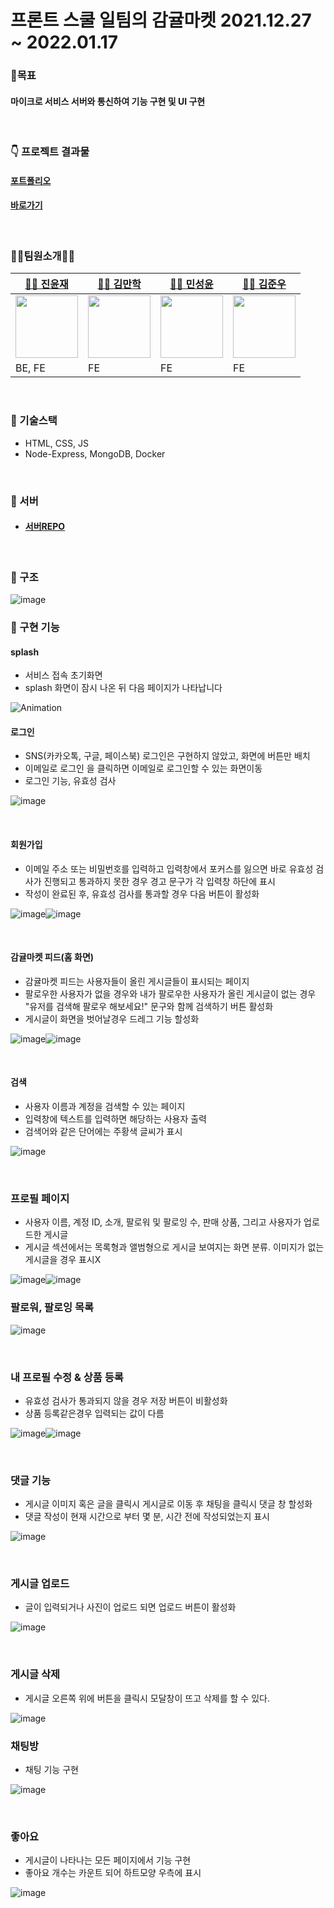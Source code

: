 # 프론트 스쿨 일팀의 감귤마켓 2021.12.27 ~ 2022.01.17
### 🎉목표
#### 마이크로 서비스 서버와 통신하여 기능 구현 및 UI 구현

<br>

### 👇 프로젝트 결과물
#### [포트폴리오](https://glow-fortnight-4c2.notion.site/479b665a9b6349a180bf3b0cfaf8c0c0)
#### [바로가기](https://jinyun3075.github.io/gamgyulmarket/)
<br>

### 👩‍💻팀원소개👨‍💻

| [👨‍💻 진윤재](https://github.com/jinyun3075)                                                                                  | [👨‍💻 김만학](https://github.com/manaks)                                                                                  | [👨‍💻 민성윤](https://github.com/SeongYoonMin)                                                                         | [👨‍💻 김준우](https://github.com/ZERO2ONE23581)                                                                                  |
| ----------------------------------------------------------------------------------------------------------------------------- | ------------------------------------------------------------------------------------------------------------------------------- | ----------------------------------------------------------------------------------------------------------------------------- | ----------------------------------------------------------------------------------------------------------------------------- |
| <img src="https://user-images.githubusercontent.com/64072136/149876386-7a39418a-90f5-430f-905c-da0a068b2b01.png" width="100"/> | <img src="https://avatars.githubusercontent.com/u/45092095?v=4" width="100"/> | <img src="https://avatars.githubusercontent.com/u/44321712?v=4" width="100"/> | <img src="https://avatars.githubusercontent.com/u/92930171?v=4" width="100"/> | <img src="https://avatars.githubusercontent.com/u/93367589?v=4" width="100"/> |
| BE, FE                                                                                                                    | FE                                                                                                                      | FE                                                                                                                  | FE                                                                                                                |
<br>

### 📌 기술스택
- HTML, CSS, JS
- Node-Express, MongoDB, Docker
<br>

### 📌 서버
- #### [서버REPO](https://github.com/jinyun3075/gamgyulserver/)
<br>

### 📌 구조
![image](https://user-images.githubusercontent.com/64072136/149900252-728e0926-bfd5-4611-843a-b5c96714b3f8.png)
<br>

### 📌 구현 기능

#### splash
- 서비스 접속 초기화면
- splash 화면이 잠시 나온 뒤 다음 페이지가 나타납니다

![Animation](https://user-images.githubusercontent.com/64072136/149899962-9438d593-845a-4e02-bcf1-70e236705171.gif)



#### 로그인
- SNS(카카오톡, 구글, 페이스북) 로그인은 구현하지 않았고, 화면에 버튼만 배치
- 이메일로 로그인 을 클릭하면 이메일로 로그인할 수 있는 화면이동
- 로그인 기능, 유효성 검사

![image](https://user-images.githubusercontent.com/64072136/149901877-5bc87bf8-04c1-4eb2-8b65-0ce4a2e7b055.png)

<br>

#### 회원가입
- 이메일 주소 또는 비밀번호를 입력하고 입력창에서 포커스를 잃으면 바로 유효성 검사가 진행되고 통과하지 못한 경우 경고 문구가 각 입력창 하단에 표시
- 작성이 완료된 후, 유효성 검사를 통과할 경우 다음 버튼이 활성화

![image](https://user-images.githubusercontent.com/64072136/149902124-2c6f4e75-f1bb-40f3-a8bf-ead70c885ccc.png)![image](https://user-images.githubusercontent.com/64072136/149902361-1002a5bc-afca-4408-8e06-012af695d149.png)

<br>

#### 감귤마켓 피드(홈 화면)
- 감귤마켓 피드는 사용자들이 올린 게시글들이 표시되는 페이지
- 팔로우한 사용자가 없을 경우와 내가 팔로우한 사용자가 올린 게시글이 없는 경우 "유저를 검색해 팔로우 해보세요!" 문구와 함께 검색하기 버튼 활성화
- 게시글이 화면을 벗어날경우 드레그 기능 할성화

![image](https://user-images.githubusercontent.com/64072136/149900607-b5321ab5-19d2-4ba7-8cf2-cda95ff3b47e.png)![image](https://user-images.githubusercontent.com/64072136/149901065-7938e171-092b-422f-b500-257b466c6642.png)

<br>

#### 검색
- 사용자 이름과 계정을 검색할 수 있는 페이지
- 입력창에 텍스트를 입력하면 해당하는 사용자 출력
- 검색어와 같은 단어에는 주황색 글씨가 표시

![image](https://user-images.githubusercontent.com/64072136/149902635-6c9d0590-9879-42d6-a605-5e94c249aadc.png)

<br>

### 프로필 페이지
- 사용자 이름, 계정 ID, 소개, 팔로워 및 팔로잉 수, 판매 상품, 그리고 사용자가 업로드한 게시글 
- 게시글 섹션에서는 목록형과 앨범형으로 게시글 보여지는 화면 분류. 이미지가 없는 게시글을 경우 표시X

![image](https://user-images.githubusercontent.com/64072136/149903791-65847d5a-2063-4d77-a8b1-3e916a0f677f.png)![image](https://user-images.githubusercontent.com/64072136/149904703-78b5d169-92a9-4626-8c3a-f5c260c20d36.png)
<br>

### 팔로워, 팔로잉 목록
![image](https://user-images.githubusercontent.com/64072136/149905285-bce9fb41-321f-409d-9034-499b341c6ccd.png)

<br>

### 내 프로필 수정 & 상품 등록
- 유효성 검사가 통과되지 않을 경우 저장 버튼이 비활성화
- 상품 등록같은경우 입력되는 값이 다름

![image](https://user-images.githubusercontent.com/64072136/149906393-0a25ffb6-b4fc-4393-8940-cf11a7adad1c.png)![image](https://user-images.githubusercontent.com/64072136/149906670-6fec0284-583b-41dc-9f8a-e410fea1c578.png)

<br>

### 댓글 기능
- 게시글 이미지 혹은 글을 클릭시 게시글로 이동 후 채팅을 클릭시 댓글 창 할성화
- 댓글 작성이 현재 시간으로 부터 몇 분, 시간 전에 작성되었는지 표시

![image](https://user-images.githubusercontent.com/64072136/149907957-adfbc764-b2bd-4231-8d62-8888db37cb61.png)

<br>

### 게시글 업로드
- 글이 입력되거나 사진이 업로드 되면 업로드 버튼이 활성화

![image](https://user-images.githubusercontent.com/64072136/149909046-717229fc-5e15-4672-be54-61019582663d.png)

<br>

### 게시글 삭제
- 게시글 오른쪽 위에 버튼을 클릭시 모달창이 뜨고 삭제를 할 수 있다.

![image](https://user-images.githubusercontent.com/64072136/149910484-ef136785-ce92-4bf7-ab69-64a895e4b597.png)

### 채팅방
- 채팅 기능 구현

![image](https://user-images.githubusercontent.com/64072136/149909681-475d1dc4-087e-4b9a-b2e3-4e20f4eb064e.png)

<br>

### 좋아요 
- 게시글이 나타나는 모든 페이지에서 기능 구현
- 좋아요 개수는 카운트 되어 하트모양 우측에 표시

![image](https://user-images.githubusercontent.com/64072136/149910212-011d66a5-ed44-4692-8f12-ffef1162c321.png)
